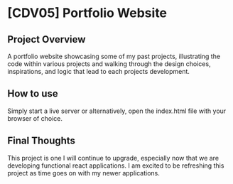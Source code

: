 # [CDV05] Portfolio Website


## Project Overview

A portfolio website showcasing some of my past projects, illustrating the code within various projects and walking through the design choices, inspirations, and logic that lead to each projects development.


## How to use

Simply start a live server or alternatively, open the index.html file with your browser of choice.


## Final Thoughts

This project is one I will continue to upgrade, especially now that we are developing functional react applications. I am excited to be refreshing this project as time goes on with my newer applications.
